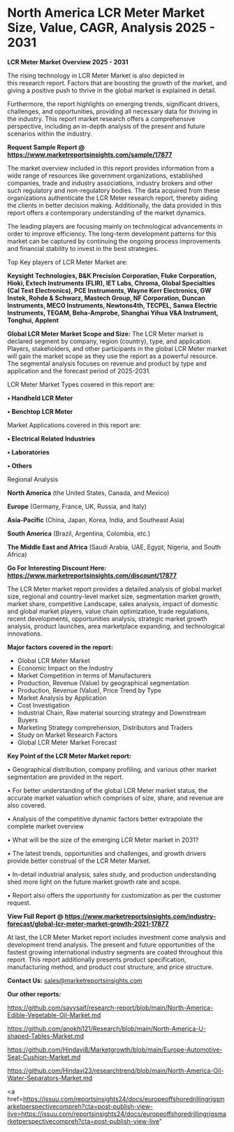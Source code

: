 # North America LCR Meter Market Size, Value, CAGR, Analysis 2025 - 2031

<Strong> LCR Meter Market Overview 2025 - 2031</strong>

The rising technology in LCR Meter Market is also depicted in this research report. Factors that are boosting the growth of the market, and giving a positive push to thrive in the global market is explained in detail.

Furthermore, the report highlights on emerging trends, significant drivers, challenges, and opportunities, providing all necessary data for thriving in the industry. This report market research offers a comprehensive perspective, including an in-depth analysis of the present and future scenarios within the industry.

<strong>Request Sample Report @ <a href=https://www.marketreportsinsights.com/sample/17877>https://www.marketreportsinsights.com/sample/17877</a></strong>

The market overview included in this report provides information from a wide range of resources like government organizations, established companies, trade and industry associations, industry brokers and other such regulatory and non-regulatory bodies. The data acquired from these organizations authenticate the LCR Meter research report, thereby aiding the clients in better decision making. Additionally, the data provided in this report offers a contemporary understanding of the market dynamics.

The leading players are focusing mainly on technological advancements in order to improve efficiency. The long-term development patterns for this market can be captured by continuing the ongoing process improvements and financial stability to invest in the best strategies.

Top Key players of LCR Meter Market are:

<strong>Keysight Technologies, B&K Precision Corporation, Fluke Corporation, Hioki, Extech Instruments (FLIR), IET Labs, Chroma, Global Specialties (Cal Test Electronics), PCE Instruments, Wayne Kerr Electronics, GW Instek, Rohde & Schwarz, Mastech Group, NF Corporation, Duncan Instruments, MECO Instruments, Newtons4th, TECPEL, Sanwa Electric Instruments, TEGAM, Beha-Amprobe, Shanghai Yihua V&A Instrument, Tonghui, Applent</strong>

<strong><b>Global LCR Meter Market Scope and Size:</b></strong>
The LCR Meter market is declared segment by company, region (country), type, and application. Players, stakeholders, and other participants in the global LCR Meter market will gain the market scope as they use the report as a powerful resource. The segmental analysis focuses on revenue and product by type and application and the forecast period of 2025-2031.

LCR Meter Market Types covered in this report are:

<strong>• Handheld LCR Meter

• Benchtop LCR Meter</strong>

Market Applications covered in this report are:

<strong>• Electrical Related Industries

• Laboratories

• Others</strong> 

Regional Analysis

<strong>North America</strong> (the United States, Canada, and Mexico)

<strong>Europe</strong> (Germany, France, UK, Russia, and Italy)

<strong>Asia-Pacific</strong> (China, Japan, Korea, India, and Southeast Asia)

<strong>South America</strong> (Brazil, Argentina, Colombia, etc.)

<strong>The Middle East and Africa</strong> (Saudi Arabia, UAE, Egypt, Nigeria, and South Africa)

<strong>Go For Interesting Discount Here: <a href=https://www.marketreportsinsights.com/discount/17877>https://www.marketreportsinsights.com/discount/17877</a></strong>

The LCR Meter market report provides a detailed analysis of global market size, regional and country-level market size, segmentation market growth, market share, competitive Landscape, sales analysis, impact of domestic and global market players, value chain optimization, trade regulations, recent developments, opportunities analysis, strategic market growth analysis, product launches, area marketplace expanding, and technological innovations.

<strong><b>Major factors covered in the report:</b></strong>
<ul>
  <li>Global LCR Meter Market </li>
  <li>Economic Impact on the Industry</li>
  <li>Market Competition in terms of Manufacturers</li>
  <li>Production, Revenue (Value) by geographical segmentation</li>
  <li>Production, Revenue (Value), Price Trend by Type</li>
  <li>Market Analysis by Application</li>
  <li>Cost Investigation</li>
  <li>Industrial Chain, Raw material sourcing strategy and Downstream Buyers</li>
  <li>Marketing Strategy comprehension, Distributors and Traders</li>
  <li>Study on Market Research Factors</li>
  <li>Global LCR Meter Market Forecast</li>
</ul>

<strong><b>Key Point of the LCR Meter Market report:</b></strong>

• Geographical distribution, company profiling, and various other market segmentation are provided in the report.

• For better understanding of the global LCR Meter market status, the accurate market valuation which comprises of size, share, and revenue are also covered.

• Analysis of the competitive dynamic factors better extrapolate the complete market overview

• What will be the size of the emerging LCR Meter market in 2031?

• The latest trends, opportunities and challenges, and growth drivers provide better construal of the LCR Meter Market.

• In-detail industrial analysis, sales study, and production understanding shed more light on the future market growth rate and scope.

• Report also offers the opportunity for customization as per the customer request.

<strong><b>View Full Report @ <a href=https://www.marketreportsinsights.com/industry-forecast/global-lcr-meter-market-growth-2021-17877>https://www.marketreportsinsights.com/industry-forecast/global-lcr-meter-market-growth-2021-17877</a></b></strong>


At last, the LCR Meter Market report includes investment come analysis and development trend analysis. The present and future opportunities of the fastest growing international industry segments are coated throughout this report. This report additionally presents product specification, manufacturing method, and product cost structure, and price structure.

<strong>Contact Us:</strong>
sales@marketreportsinsights.com

<strong>Our other reports:</strong>

<a href=https://github.com/sayysaif/research-report/blob/main/North-America-Edible-Vegetable-Oil-Market.md>https://github.com/sayysaif/research-report/blob/main/North-America-Edible-Vegetable-Oil-Market.md</a>

<a href=https://github.com/anokhi121/Research/blob/main/North-America-U-shaped-Tables-Market.md>https://github.com/anokhi121/Research/blob/main/North-America-U-shaped-Tables-Market.md</a>

<a href=https://github.com/Hindavi8/Marketgrowth/blob/main/Europe-Automotive-Seat-Cushion-Market.md>https://github.com/Hindavi8/Marketgrowth/blob/main/Europe-Automotive-Seat-Cushion-Market.md</a>

<a href=https://github.com/Hindavi23/researchtrend/blob/main/North-America-Oil-Water-Separators-Market.md>https://github.com/Hindavi23/researchtrend/blob/main/North-America-Oil-Water-Separators-Market.md</a>

<a href=https://issuu.com/reportsinsights24/docs/europeoffshoredrillingrigsmarketperspectivecompreh?cta=post-publish-view-live>https://issuu.com/reportsinsights24/docs/europeoffshoredrillingrigsmarketperspectivecompreh?cta=post-publish-view-live</a>"
